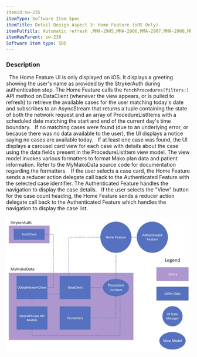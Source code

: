 ```yaml
---
itemId:sw-235
itemType: Software Item Spec
itemTitle: Detail Design Aspect 3: Home Feature (iOS Only)
itemFulfills: Automatic refresh ,MMA-2905,MMA-2906,MMA-2907,MMA-2908,MMA-2909,MMA-2911,MMA-2912,MMA-3067,MMA-3068,MMA-3070,MMA-3071,View button 
itemHasParent: sw-238
Software item type: SDD
---
```

### Description
 
The Home Feature UI is only displayed on iOS. It displays a greeting showing the user's name as provided by the StrykerAuth during authentication step.
The Home Feature calls the `fetchProcedures(filters:)` API method on DataClient (whenever the view appears, or is pulled to refresh) to retrieve the available cases for the user matching today's date and subscribes to an AsyncStream that returns a tuple containing the state of both the network request and an array of ProcedureListItems with a scheduled date matching the start and end of the current day's time boundary.
 
If no matching cases were found (due to an underlying error, or because there was no data available to the user), the UI displays a notice saying no cases are available today.
 
If at least one case was found, the UI displays a carousel card view for each case with details about the case using the data fields present in the ProcedureListItem view model. The view model invokes various formatters to format Mako plan data and patient information. Refer to the MyMakoData source code for documentation regarding the formatters.
 
If the user selects a case card, the Home Feature sends a reducer action delegate call back to the Authenticated Feature with the selected case identifier. The Authenticated Feature handles the navigation to display the case details.
 
If the user selects the "View" button for the case count heading, the Home Feature sends a reducer action delegate call back to the Authenticated Feature which handles the navigation to display the case list.

 ![Arch](./images/sw-235.1.png)